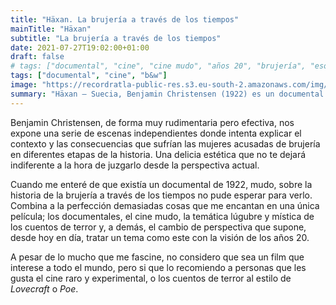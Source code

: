```yaml
---
title: "Häxan. La brujería a través de los tiempos"
mainTitle: "Häxan"
subtitle: "La brujería a través de los tiempos"
date: 2021-07-27T19:02:00+01:00
draft: false
# tags: ["documental", "cine", "cine mudo", "años 20", "brujería", "esoterismo", "religión"]
tags: ["documental", "cine", "b&w"]
image: "https://recordratla-public-res.s3.eu-south-2.amazonaws.com/img/20210727/haxan-1300.jpg"
summary: "Häxan — Suecia, Benjamin Christensen (1922) es un documental mudo que recorre la historia de la brujería a través de los tiempos."
---
```


Benjamin Christensen, de forma muy rudimentaria pero efectiva, nos
expone una serie de escenas independientes donde intenta explicar el
contexto y las consecuencias que sufrían las mujeres acusadas de
brujería en diferentes etapas de la historia. Una delicia estética que
no te dejará indiferente a la hora de juzgarlo desde la perspectiva
actual.

Cuando me enteré de que existía un documental de 1922, mudo, sobre la
historia de la brujería a través de los tiempos no pude esperar para
verlo. Combina a la perfección demasiadas cosas que me encantan en una
única película; los documentales, el cine mudo, la temática lúgubre y
mística de los cuentos de terror y, a demás, el cambio de perspectiva
que supone, desde hoy en día, tratar un tema como este con la visión de
los años 20.

A pesar de lo mucho que me fascine, no considero que sea un film que
interese a todo el mundo, pero si que lo recomiendo a personas que les
gusta el cine raro y experimental, o los cuentos de terror al estilo de
*Lovecraft* o *Poe*.
